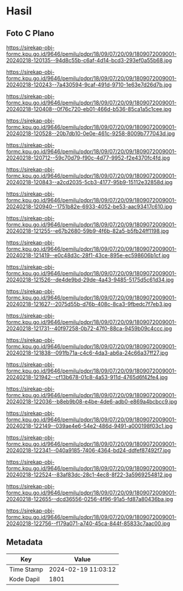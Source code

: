 # Hasil

## Foto C Plano

https://sirekap-obj-formc.kpu.go.id/9646/pemilu/pdpr/18/09/07/20/09/1809072009001-20240218-120135--94d8c55b-c6af-4d14-bcd3-293ef0a55b68.jpg

https://sirekap-obj-formc.kpu.go.id/9646/pemilu/pdpr/18/09/07/20/09/1809072009001-20240218-120243--7a430594-9caf-491d-9710-1e63e7d26d7b.jpg

https://sirekap-obj-formc.kpu.go.id/9646/pemilu/pdpr/18/09/07/20/09/1809072009001-20240218-120408--0f76c720-eb01-466d-b536-85ca1a5c1cee.jpg

https://sirekap-obj-formc.kpu.go.id/9646/pemilu/pdpr/18/09/07/20/09/1809072009001-20240218-120528--20b7db10-0e0e-461c-9258-8009b777043d.jpg

https://sirekap-obj-formc.kpu.go.id/9646/pemilu/pdpr/18/09/07/20/09/1809072009001-20240218-120712--59c70d79-f90c-4d77-9952-f2e4370fc4fd.jpg

https://sirekap-obj-formc.kpu.go.id/9646/pemilu/pdpr/18/09/07/20/09/1809072009001-20240218-120843--a2cd2035-5cb3-4177-95b9-15112e32858d.jpg

https://sirekap-obj-formc.kpu.go.id/9646/pemilu/pdpr/18/09/07/20/09/1809072009001-20240218-120940--1751b82e-6933-4052-be53-aac93417c610.jpg

https://sirekap-obj-formc.kpu.go.id/9646/pemilu/pdpr/18/09/07/20/09/1809072009001-20240218-121255--e67b2680-59b9-4f6b-82a5-b5fb24ff1198.jpg

https://sirekap-obj-formc.kpu.go.id/9646/pemilu/pdpr/18/09/07/20/09/1809072009001-20240218-121419--e0c48d3c-28f1-43ce-895e-ec598606b1cf.jpg

https://sirekap-obj-formc.kpu.go.id/9646/pemilu/pdpr/18/09/07/20/09/1809072009001-20240218-121526--de4de9bd-29de-4a43-9485-5175d5c61d34.jpg

https://sirekap-obj-formc.kpu.go.id/9646/pemilu/pdpr/18/09/07/20/09/1809072009001-20240218-121627--2075d55b-d76b-408c-8ca3-9fbedc7f7eb3.jpg

https://sirekap-obj-formc.kpu.go.id/9646/pemilu/pdpr/18/09/07/20/09/1809072009001-20240218-121731--40f97258-0b72-47f0-88ca-9459b09c4ccc.jpg

https://sirekap-obj-formc.kpu.go.id/9646/pemilu/pdpr/18/09/07/20/09/1809072009001-20240218-121838--091fb71a-c4c6-4da3-ab6a-24c66a37ff27.jpg

https://sirekap-obj-formc.kpu.go.id/9646/pemilu/pdpr/18/09/07/20/09/1809072009001-20240218-121942--cf13b678-01c8-4a53-911d-4765d6f42fe4.jpg

https://sirekap-obj-formc.kpu.go.id/9646/pemilu/pdpr/18/09/07/20/09/1809072009001-20240218-122036--b8eb9b08-e4be-4de6-adb0-e869a4bcbcc9.jpg

https://sirekap-obj-formc.kpu.go.id/9646/pemilu/pdpr/18/09/07/20/09/1809072009001-20240218-122149--039ae4e6-54e2-486d-9491-a000198f03c1.jpg

https://sirekap-obj-formc.kpu.go.id/9646/pemilu/pdpr/18/09/07/20/09/1809072009001-20240218-122341--040a9185-7406-4364-bd24-ddfef87492f7.jpg

https://sirekap-obj-formc.kpu.go.id/9646/pemilu/pdpr/18/09/07/20/09/1809072009001-20240218-122524--83af83dc-28c1-4ec8-8f22-3a5969254812.jpg

https://sirekap-obj-formc.kpu.go.id/9646/pemilu/pdpr/18/09/07/20/09/1809072009001-20240218-122655--dcd36556-0256-4f96-91a5-fd87a80436ba.jpg

https://sirekap-obj-formc.kpu.go.id/9646/pemilu/pdpr/18/09/07/20/09/1809072009001-20240218-122756--f179a071-a740-45ca-844f-85833c7aac00.jpg


## Metadata

| Key        | Value               |
| ---------- | ------------------- |
| Time Stamp | 2024-02-19 11:03:12 |
| Kode Dapil | 1801                |



